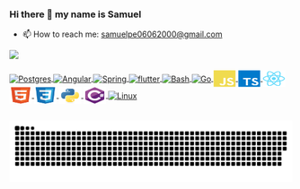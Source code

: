 ### Hi there 👋 my name is Samuel <source media="(prefers-color-scheme: light)" srcset="https://media1.giphy.com/media/du3J3cXyzhj75IOgvA/giphy.gif?cid=ecf05e4780557fe6fe09949ffab8ac5418563a3e11578fa2&rid=giphy.gif" width="48" height="48">
<source media="(prefers-color-scheme: dark)" srcset="https://media.giphy.com/media/CwTvSiWflgCGKgz5eb/giphy.gif"  width="48" height="48">

- 📫 How to reach me: samuelpe06062000@gmail.com

<div > 
  <a href="https://github.com/PuraFome">
  

  <picture>
   <source media="(prefers-color-scheme: dark)" srcset="https://github-readme-stats.vercel.app/api/top-langs/?username=PuraFome&theme=radical&layout=compact">
   <source media="(prefers-color-scheme: light)" srcset="https://github-readme-stats.vercel.app/api/top-langs/?username=PuraFome&layout=compact">
    <img heigth="100%" src="https://github-readme-stats.vercel.app/api/top-langs/?username=PuraFome&theme=radical&layout=compact">
  </picture>
</div>

<div style="display: inline_block"><br>
  <img align="center" alt="Postgres" height="30" width="40" src="https://cdn.jsdelivr.net/gh/devicons/devicon/icons/postgresql/postgresql-original-wordmark.svg">
  <img align="center" alt="Angular" height="30" width="40" src="https://cdn.jsdelivr.net/gh/devicons/devicon/icons/angularjs/angularjs-original.svg">
  <img align="center" alt="Spring" height="30" width="40" src="https://cdn.jsdelivr.net/gh/devicons/devicon/icons/spring/spring-original.svg">
  <img align="center" alt="flutter" height="30" width="40" src="https://cdn.jsdelivr.net/gh/devicons/devicon/icons/flutter/flutter-original.svg">
  <img align="center" alt="Bash" height="30" width="40" src="https://cdn.jsdelivr.net/gh/devicons/devicon/icons/bash/bash-original.svg">
  <img align="center" alt="Go" height="30" width="40" src="https://cdn.jsdelivr.net/gh/devicons/devicon/icons/go/go-original-wordmark.svg">
  <img align="center" alt="Js" height="30" width="40" src="https://raw.githubusercontent.com/devicons/devicon/master/icons/javascript/javascript-plain.svg">
  <img align="center" alt="Ts" height="30" width="40" src="https://raw.githubusercontent.com/devicons/devicon/master/icons/typescript/typescript-plain.svg">
  <img align="center" alt="React" height="30" width="40" src="https://raw.githubusercontent.com/devicons/devicon/master/icons/react/react-original.svg">
  <img align="center" alt="HTML" height="30" width="40" src="https://raw.githubusercontent.com/devicons/devicon/master/icons/html5/html5-original.svg">
  <img align="center" alt="CSS" height="30" width="40" src="https://raw.githubusercontent.com/devicons/devicon/master/icons/css3/css3-original.svg">
  <img align="center" alt="Python" height="30" width="40" src="https://raw.githubusercontent.com/devicons/devicon/master/icons/python/python-original.svg">
  <img align="center" alt="Csharp" height="30" width="40" src="https://raw.githubusercontent.com/devicons/devicon/master/icons/csharp/csharp-original.svg">
  <img align="center" alt="Linux" height="30" width="40" src="https://cdn.jsdelivr.net/gh/devicons/devicon/icons/linux/linux-original.svg">

##

<picture>
  <source media="(prefers-color-scheme: dark)" srcset="https://raw.githubusercontent.com/PuraFome/PuraFome/output/github-snake-dark.svg" />
  <source media="(prefers-color-scheme: light)" srcset="https://raw.githubusercontent.com/PuraFome/PuraFome/output/github-snake.svg" />
  <img alt="github-snake" src="https://raw.githubusercontent.com/PuraFome/PuraFome/output/github-snake.svg" />
</picture>
